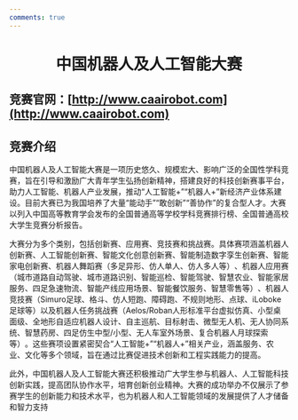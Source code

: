 ```yaml
---
comments: true
---
```


# <center>中国机器人及人工智能大赛</center>  

## 竞赛官网：[http://www.caairobot.com](http://www.caairobot.com)

## 竞赛介绍  

中国机器人及人工智能大赛是一项历史悠久、规模宏大、影响广泛的全国性学科竞赛，旨在引导和激励广大青年学生弘扬创新精神，‌搭建良好的科技创新赛事平台，‌助力人工智能、‌机器人产业发展，‌推动“人工智能+”“机器人+”新经济产业体系建设。目前大赛已为我国培养了大量“能动手”“敢创新”“善协作”的复合型人才。大赛以列入中国高等教育学会发布的全国普通高等学校学科竞赛排行榜、全国普通高校大学生竞赛分析报告。

大赛分为多个类别，‌包括创新赛、‌应用赛、‌竞技赛和挑战赛。‌具体赛项涵盖机器人创新赛、‌人工智能创新赛、‌智能文化创意创新赛、‌智能制造数字孪生创新赛、‌智能家电创新赛、‌机器人舞蹈赛（‌多足异形、‌仿人单人、‌仿人多人等）‌、‌机器人应用赛（‌城市道路自动驾驶、‌城市道路识别、智能巡检、‌智能驾驶、智慧农业、‌智能家居服务、‌四足急速物流、‌智能产线应用场景、‌智能餐饮服务、‌智慧零售等）‌、‌机器人竞技赛（‌Simuro足球、‌格斗、‌仿人短跑、‌障碍跑、‌不规则地形、‌点球、iLoboke足球等）‌以及机器人任务挑战赛（‌Aelos/Roban人形标准平台虚拟仿真、‌小型桌面级、‌全地形自适应机器人设计、‌自主巡航、目标射击、微型无人机、无人协同系统、‌智慧药房、‌四足仿生中型/小型、‌无人车室外场景、‌复合机器人月球探索等）‌。‌这些赛项设置紧密契合“人工智能+”“机器人+”相关产业，‌涵盖服务、‌农业、‌文化等多个领域，‌旨在通过比赛促进技术创新和工程实践能力的提高。‌

此外，‌中国机器人及人工智能大赛还积极推动广大学生参与机器人、‌人工智能科技创新实践，‌提高团队协作水平，‌培育创新创业精神。‌大赛的成功举办不仅展示了参赛学生的创新能力和技术水平，‌也为机器人和人工智能领域的发展提供了人才储备和智力支持
